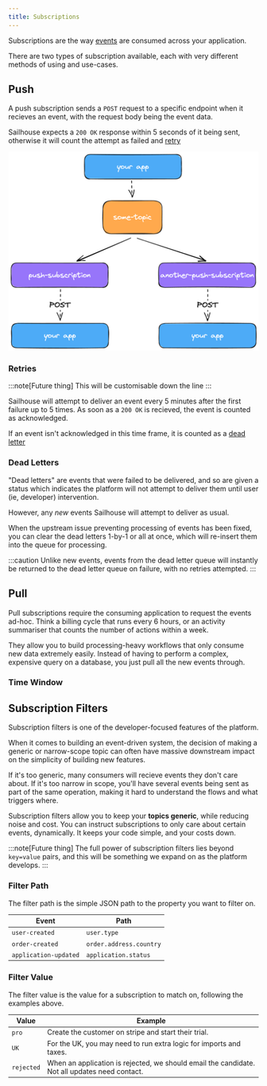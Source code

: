 ```yaml
---
title: Subscriptions
---
```


Subscriptions are the way [events](/concepts/events) are consumed across your application.

There are two types of subscription available, each with very different methods of using and use-cases.

## Push

A push subscription sends a `POST` request to a specific endpoint when it recieves an event, with the request body being the event data.

Sailhouse expects a `200 OK` response within 5 seconds of it being sent, otherwise it will count the attempt as failed and [retry](#retries)

![A diagram of a topic recieving an event, distributing it to a push subscription, and it being sent to the subscription endpoint](../../../assets/images/push-sub.png)

### Retries

:::note[Future thing]
This will be customisable down the line
:::

Sailhouse will attempt to deliver an event every 5 minutes after the first failure up to 5 times. As soon as a `200 OK` is recieved, the event is counted as acknowledged.

If an event isn't acknowledged in this time frame, it is counted as a [dead letter](#dead-letters)

### Dead Letters

"Dead letters" are events that were failed to be delivered, and so are given a status which indicates the platform will not attempt to deliver them until user (ie, developer) intervention.

However, any _new_ events Sailhouse will attempt to deliver as usual.

When the upstream issue preventing processing of events has been fixed, you can clear the dead letters 1-by-1 or all at once, which will re-insert them into the queue for processing.

:::caution
Unlike new events, events from the dead letter queue will instantly be returned to the dead letter queue on failure, with no retries attempted.
:::

## Pull

Pull subscriptions require the consuming application to request the events ad-hoc. Think a billing cycle that runs every 6 hours, or an activity summariser that counts the number of actions within a week.

They allow you to build processing-heavy workflows that only consume new data extremely easily. Instead of having to perform a complex, expensive query on a database, you just pull all the new events through.

### Time Window



## Subscription Filters

Subscription filters is one of the developer-focused features of the platform.

When it comes to building an event-driven system, the decision of making a generic or narrow-scope topic can often have massive downstream impact on the simplicity of building new features.

If it's too generic, many consumers will recieve events they don't care about. If it's too narrow in scope, you'll have several events being sent as part of the same operation, making it hard to understand the flows and what triggers where.

Subscription filters allow you to keep your **topics generic**, while reducing noise and cost. You can instruct subscriptions to only care about certain events, dynamically. It keeps your code simple, and your costs down.

:::note[Future thing]
The full power of subscription filters lies beyond `key=value` pairs, and this will be something we expand on as the platform develops.
:::

### Filter Path

The filter path is the simple JSON path to the property you want to filter on.

| Event | Path|
| --- | --- |
| `user-created` | `user.type` |
| `order-created` | `order.address.country` |
| `application-updated` | `application.status` |

### Filter Value

The filter value is the value for a subscription to match on, following the examples above.

| Value | Example |
| --- | --- |
| `pro` | Create the customer on stripe and start their trial. |
| `UK` | For the UK, you may need to run extra logic for imports and taxes. |
| `rejected` | When an application is rejected, we should email the candidate. Not all updates need contact. |
